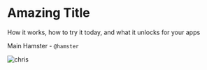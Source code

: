 <!-- .slide: class="introduction blur-background" data-background-image="/workshop.webp" -->

# Amazing Title

How it works, how to try it today, and what it unlocks for your apps

Main Hamster - `@hamster`

![chris](/hamster.jpg) <!-- .element: class="face" -->